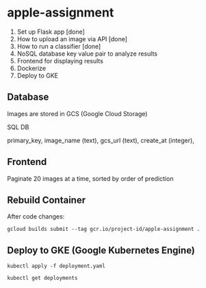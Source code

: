 # apple-assignment

1. Set up Flask app [done]
1. How to upload an image via API [done]
1. How to run a classifier [done]
1. NoSQL database key value pair to analyze results
1. Frontend for displaying results
1. Dockerize
1. Deploy to GKE

## Database

Images are stored in GCS (Google Cloud Storage)

SQL DB

primary_key, image_name (text), gcs_url (text), create_at (integer),  

## Frontend

Paginate 20 images at a time, sorted by order of prediction

## Rebuild Container

After code changes:

`gcloud builds submit --tag gcr.io/project-id/apple-assignment .`

## Deploy to GKE (Google Kubernetes Engine)

`kubectl apply -f deployment.yaml`

`kubectl get deployments` 
